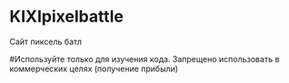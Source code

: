 # KIXIpixelbattle
Сайт пиксель батл

#Используйте только для изучения кода. Запрещено использовать в коммерческих целях (получение прибыли) 
